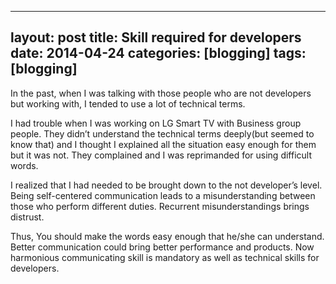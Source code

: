 	
---
layout: post
title: Skill required for developers
date: 2014-04-24
categories: [blogging]
tags: [blogging]
---

In the past, when I was talking with those people who are not developers but working with, I tended to use a lot of technical terms.

I had trouble when I was working on LG Smart TV with Business group people. They didn’t understand the technical terms deeply(but seemed to know that) and I thought I explained all the situation easy enough for them but it was not. They complained and I was reprimanded for using difficult words.

I realized that I had needed to be brought down to the not developer’s level. Being self-centered communication leads to a misunderstanding between those who perform different duties. Recurrent misunderstandings brings distrust.

Thus, You should make the words easy enough that he/she can understand. Better communication could bring better performance and products. Now harmonious communicating skill is mandatory as well as technical skills for developers.
